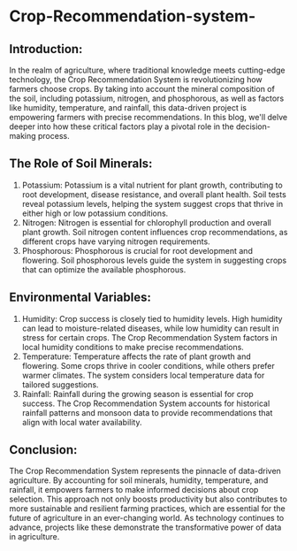 # Crop-Recommendation-system-
## Introduction:

In the realm of agriculture, where traditional knowledge meets cutting-edge technology, the Crop Recommendation System is revolutionizing how farmers choose crops. By taking into account the mineral composition of the soil, including potassium, nitrogen, and phosphorous, as well as factors like humidity, temperature, and rainfall, this data-driven project is empowering farmers with precise recommendations. In this blog, we'll delve deeper into how these critical factors play a pivotal role in the decision-making process.

## The Role of Soil Minerals:
1. Potassium: Potassium is a vital nutrient for plant growth, contributing to root development, disease resistance, and overall plant health. Soil tests reveal potassium levels, helping the system suggest crops that thrive in either high or low potassium conditions.
2. Nitrogen: Nitrogen is essential for chlorophyll production and overall plant growth. Soil nitrogen content influences crop recommendations, as different crops have varying nitrogen requirements.
3. Phosphorous: Phosphorous is crucial for root development and flowering. Soil phosphorous levels guide the system in suggesting crops that can optimize the available phosphorous.

   
## Environmental Variables:
1. Humidity: Crop success is closely tied to humidity levels. High humidity can lead to moisture-related diseases, while low humidity can result in stress for certain crops. The Crop Recommendation System factors in local humidity conditions to make precise recommendations.
2. Temperature: Temperature affects the rate of plant growth and flowering. Some crops thrive in cooler conditions, while others prefer warmer climates. The system considers local temperature data for tailored suggestions.
3. Rainfall: Rainfall during the growing season is essential for crop success. The Crop Recommendation System accounts for historical rainfall patterns and monsoon data to provide recommendations that align with local water availability.

## Conclusion:
The Crop Recommendation System represents the pinnacle of data-driven agriculture. By accounting for soil minerals, humidity, temperature, and rainfall, it empowers farmers to make informed decisions about crop selection. This approach not only boosts productivity but also contributes to more sustainable and resilient farming practices, which are essential for the future of agriculture in an ever-changing world. As technology continues to advance, projects like these demonstrate the transformative power of data in agriculture.



